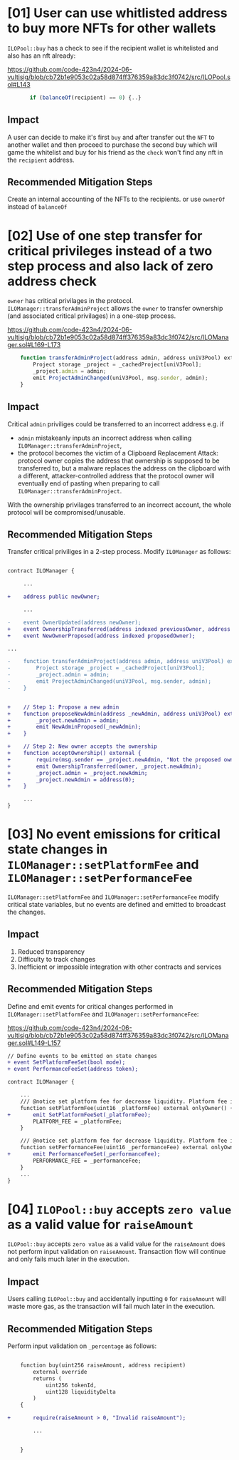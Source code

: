 # [01] User can use whitlisted address to buy more NFTs for other wallets

`ILOPool::buy` has a check to see if the recipient wallet is whitelisted and also has an nft already:

https://github.com/code-423n4/2024-06-vultisig/blob/cb72b1e9053c02a58d874ff376359a83dc3f0742/src/ILOPool.sol#L143

```javascript
       if (balanceOf(recipient) == 0) {..}
```

## Impact
A user can decide to make it's first `buy` and after transfer out the `NFT` to another wallet and then proceed to purchase the second buy which will game the whitelist and buy for his friend as the `check` won't find any nft in the `recipient` address.


## Recommended Mitigation Steps
Create an internal accounting of the NFTs to the recipients. or use `ownerOf` instead of `balanceOf`

# [02] Use of one step transfer for critical privileges instead of a two step process and also lack of zero address check

`owner` has critical privilages in the protocol. `ILOManager::transferAdminProject` allows the `owner` to transfer ownership (and associated critical privilages) in a one-step process.

https://github.com/code-423n4/2024-06-vultisig/blob/cb72b1e9053c02a58d874ff376359a83dc3f0742/src/ILOManager.sol#L169-L173

```javascript
    function transferAdminProject(address admin, address uniV3Pool) external override onlyProjectAdmin(uniV3Pool) {
        Project storage _project = _cachedProject[uniV3Pool];
        _project.admin = admin;
        emit ProjectAdminChanged(uniV3Pool, msg.sender, admin);
    }
```

## Impact

Critical `admin` priviliges could be transferred to an incorrect address e.g. if
- `admin` mistakeanly inputs an incorrect address when calling `ILOManager::transferAdminProject`,
- the protocol becomes the victim of a Clipboard Replacement Attack: protocol owner copies the address that ownership is supposed to be transferred to, but a malware replaces the address on the clipboard with a different, attacker-controlled address that the protocol owner will eventually end of pasting when preparing to call `ILOManager::transferAdminProject`.

With the ownership privilages transferred to an incorrect account, the whole protocol will be compromised/unusable.

## Recommended Mitigation Steps

Transfer critical priviliges in a 2-step process. Modify `ILOManager` as follows:

```diff

contract ILOManager {

     ...

+    address public newOwner;

     ...

-    event OwnerUpdated(address newOwner);
+    event OwnershipTransferred(address indexed previousOwner, address indexed newOwner);
+    event NewOwnerProposed(address indexed proposedOwner);

...

-    function transferAdminProject(address admin, address uniV3Pool) external override onlyProjectAdmin(uniV3Pool) {
-        Project storage _project = _cachedProject[uniV3Pool];
-        _project.admin = admin;
-        emit ProjectAdminChanged(uniV3Pool, msg.sender, admin);
-    }


+    // Step 1: Propose a new admin
+    function proposeNewAdmin(address _newAdmin, address uniV3Pool) external onlyAuthorized {
+        _project.newAdmin = admin;
+        emit NewAdminProposed(_newAdmin);
+    }

+    // Step 2: New owner accepts the ownership
+    function acceptOwnership() external {
+        require(msg.sender == _project.newAdmin, "Not the proposed owner");
+        emit OwnershipTransferred(owner, _project.newAdmin);
+        _project.admin = _project.newAdmin;
+        _project.newAdmin = address(0);
+    }

     ...
}
```

# [03] No event emissions for critical state changes in `ILOManager::setPlatformFee` and `ILOManager::setPerformanceFee`

`ILOManager::setPlatformFee` and `ILOManager::setPerformanceFee` modify critical state variables, but no events are defined and emitted to broadcast the changes.

## Impact

1. Reduced transparency
2. Difficulty to track changes
3. Inefficient or impossible integration with other contracts and services


## Recommended Mitigation Steps

Define and emit events for critical changes performed in `ILOManager::setPlatformFee` and `ILOManager::setPerformanceFee`:


https://github.com/code-423n4/2024-06-vultisig/blob/cb72b1e9053c02a58d874ff376359a83dc3f0742/src/ILOManager.sol#L149-L157
```diff
// Define events to be emitted on state changes
+ event SetPlatformFeeSet(bool mode);
+ event PerformanceFeeSet(address token);

contract ILOManager {

    ...
    /// @notice set platform fee for decrease liquidity. Platform fee is imutable among all project's pools
    function setPlatformFee(uint16 _platformFee) external onlyOwner() {
+       emit SetPlatformFeeSet(_platformFee);
        PLATFORM_FEE = _platformFee;
    }

    /// @notice set platform fee for decrease liquidity. Platform fee is imutable among all project's pools
    function setPerformanceFee(uint16 _performanceFee) external onlyOwner() {
+       emit PerformanceFeeSet(_performanceFee);
        PERFORMANCE_FEE = _performanceFee;
    }
    ...
}
```

# [04] `ILOPool::buy` accepts `zero value` as a valid value for `raiseAmount`

`ILOPool::buy` accepts `zero value` as a valid value for the `raiseAmount` does not perform input validation on `raiseAmount`. Transaction flow will continue and only fails much later in the execution. 

## Impact 
Users calling `ILOPool::buy` and accidentally inputting `0` for `raiseAmount` will waste more gas, as the transaction will fail much later in the execution.

## Recommended Mitigation Steps

Perform input validation on `_percentage` as follows:

```diff

    function buy(uint256 raiseAmount, address recipient)
        external override 
        returns (
            uint256 tokenId,
            uint128 liquidityDelta
        )
    {

+       require(raiseAmount > 0, "Invalid raiseAmount");

        ...


    }
```
